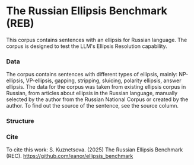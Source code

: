 # The Russian Ellipsis Benchmark (REB)
This corpus contains sentences with an ellipsis for Russian language. The corpus is designed to test the LLM's Ellipsis Resolution capability.

### Data
The corpus contains sentences with different types of ellipsis, mainly: NP-ellipsis, VP-ellipsis, gapping, stripping, sluicing, polarity ellipsis, answer ellipsis.
The data for the corpus was taken from existing ellipsis corpus in Russian, from articles about ellipsis in the Russian language, manually selected by the author from the Russian National Corpus or created by the author. To find out the source of the sentence, see the source column.

### Structure

### Cite
To cite this work:
S. Kuznetsova. (2025) The Russian Ellipsis Benchmark (REC). https://github.com/eanor/ellipsis_benchmark
